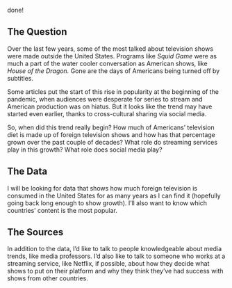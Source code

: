done!
## The Question 
Over the last few years, some of the most talked about television shows were made outside the United States. Programs like *Squid Game* were as much a part of the water cooler conversation as American shows, like *House of the Dragon.* Gone are the days of Americans being turned off by subtitles. 

Some articles put the start of this rise in popularity at the beginning of the pandemic, when audiences were desperate for series to stream and American production was on hiatus. But it looks like the trend may have started even earlier, thanks to cross-cultural sharing via social media. 

So, when did this trend really begin? How much of Americans’ television diet is made up of foreign television shows and how has that percentage grown over the past couple of decades? What role do streaming services play in this growth? What role does social media play?  

## The Data 
I will be looking for data that shows how much foreign television is consumed in the United States for as many years as I can find it (hopefully going back long enough to show growth). I’ll also want to know which countries’ content is the most popular. 

## The Sources 
In addition to the data, I’d like to talk to people knowledgeable about media trends, like media professors. I’d also like to talk to someone who works at a streaming service, like Netflix, if possible, about how they decide what shows to put on their platform and why they think they’ve had success with shows from other countries. 
